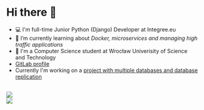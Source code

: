 # Hi there 👋

- :computer: I'm full-time Junior Python (Django) Developer at Integree.eu
- :eyes: I’m currently learning about *Docker, microservices and managing high traffic applications* 
- :school: I'm a Computer Science student at Wrocław Univerisity of Science and Technology
- <a href="https://gitlab.com/rejmento">GitLab profile</a>
- Currently I'm working on a <a href="https://github.com/ArturRejment/django-multiple-databases">project with multiple databases and database replication</a>

<br />
<img align="center" src="https://github-readme-stats.vercel.app/api?username=arturrejment&&show_icons=true&count_private=true&theme=onedark" />
<br />
<img src="https://github-readme-streak-stats.herokuapp.com?user=arturrejment&theme=onedark" />
